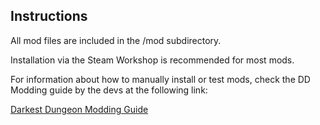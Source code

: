## Instructions

All mod files are included in the /mod subdirectory.

Installation via the Steam Workshop is recommended for most mods.

For information about how to manually install or test mods, check the DD Modding guide by the devs at the following link:

[Darkest Dungeon Modding Guide](https://steamcommunity.com/sharedfiles/filedetails/?id=819597757)